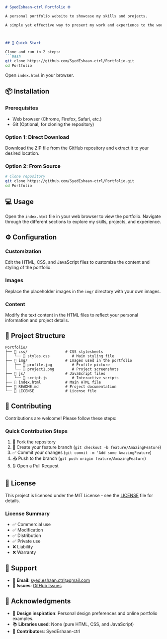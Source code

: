 ```markdown
# SyedEshaan-ctrl Portfolio 🌐

A personal portfolio website to showcase my skills and projects.

A simple yet effective way to present my work and experience to the world.



## 🚀 Quick Start

Clone and run in 2 steps:
```bash
git clone https://github.com/SyedEshaan-ctrl/Portfolio.git
cd Portfolio
```

Open `index.html` in your browser.

## 📦 Installation

### Prerequisites
- Web browser (Chrome, Firefox, Safari, etc.)
- Git (Optional, for cloning the repository)

### Option 1: Direct Download
Download the ZIP file from the GitHub repository and extract it to your desired location.

### Option 2: From Source
```bash
# Clone repository
git clone https://github.com/SyedEshaan-ctrl/Portfolio.git
cd Portfolio
```

## 💻 Usage

Open the `index.html` file in your web browser to view the portfolio. Navigate through the different sections to explore my skills, projects, and experience.

## ⚙️ Configuration

### Customization
Edit the HTML, CSS, and JavaScript files to customize the content and styling of the portfolio.

### Images
Replace the placeholder images in the `img/` directory with your own images.

### Content
Modify the text content in the HTML files to reflect your personal information and project details.

## 📁 Project Structure

```
Portfolio/
├── 📁 css/                 # CSS stylesheets
│   └── 📄 styles.css          # Main styling file
├── 📁 img/                 # Images used in the portfolio
│   ├── 📄 profile.jpg         # Profile picture
│   └── 📄 project1.png        # Project screenshots
├── 📁 js/                  # JavaScript files
│   └── 📄 script.js           # Interactive scripts
├── 📄 index.html           # Main HTML file
├── 📄 README.md            # Project documentation
└── 📄 LICENSE              # License file
```

## 🤝 Contributing

Contributions are welcome! Please follow these steps:

### Quick Contribution Steps
1. 🍴 Fork the repository
2. 🌟 Create your feature branch (`git checkout -b feature/AmazingFeature`)
3. ✅ Commit your changes (`git commit -m 'Add some AmazingFeature`)
4. 📤 Push to the branch (`git push origin feature/AmazingFeature`)
5. 🔃 Open a Pull Request

## 📄 License

This project is licensed under the MIT License - see the [LICENSE](LICENSE) file for details.

### License Summary
- ✅ Commercial use
- ✅ Modification
- ✅ Distribution
- ✅ Private use
- ❌ Liability
- ❌ Warranty

## 💬 Support

- 📧 **Email**: syed.eshaan.ctrl@gmail.com
- 🐛 **Issues**: [GitHub Issues](https://github.com/SyedEshaan-ctrl/Portfolio/issues)

## 🙏 Acknowledgments

- 🎨 **Design inspiration**: Personal design preferences and online portfolio examples.
- 📚 **Libraries used**: None (pure HTML, CSS, and JavaScript)
- 👥 **Contributors**: SyedEshaan-ctrl
```
